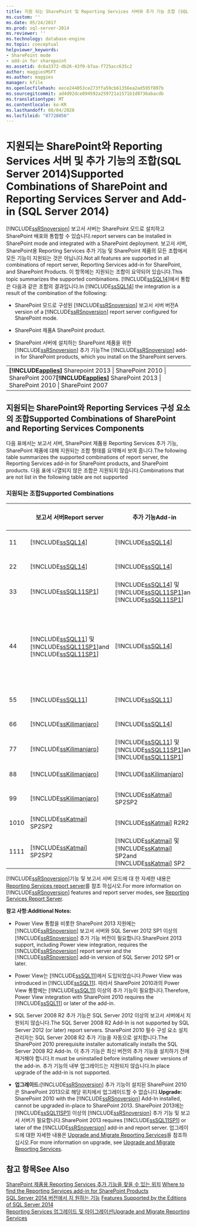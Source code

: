 ```yaml
---
title: 지원 되는 SharePoint 및 Reporting Services 서버와 추가 기능 조합 (SQL Server 2014) | Microsoft Docs
ms.custom: ''
ms.date: 05/24/2017
ms.prod: sql-server-2014
ms.reviewer: ''
ms.technology: database-engine
ms.topic: conceptual
helpviewer_keywords:
- SharePoint mode
- add-in for sharepoint
ms.assetid: dc6a3372-db26-43f0-b7aa-f725acc635c2
author: maggiesMSFT
ms.author: maggies
manager: kfile
ms.openlocfilehash: eece244053ce273ffa59cb61356ea2ad595f897b
ms.sourcegitcommit: ad4d92dce894592a259721a1571b1d8736abacdb
ms.translationtype: MT
ms.contentlocale: ko-KR
ms.lasthandoff: 08/04/2020
ms.locfileid: "87728056"
---
```

# <a name="supported-combinations-of-sharepoint-and-reporting-services-server-and-add-in-sql-server-2014"></a><span data-ttu-id="43193-102">지원되는 SharePoint와 Reporting Services 서버 및 추가 기능의 조합(SQL Server 2014)</span><span class="sxs-lookup"><span data-stu-id="43193-102">Supported Combinations of SharePoint and Reporting Services Server and Add-in (SQL Server 2014)</span></span>
  [!INCLUDE[ssRSnoversion](../../includes/ssrsnoversion-md.md)] <span data-ttu-id="43193-103">보고서 서버는 SharePoint 모드로 설치하고 SharePoint 배포와 통합할 수 있습니다.</span><span class="sxs-lookup"><span data-stu-id="43193-103">report servers can be installed in SharePoint mode and integrated with a SharePoint deployment.</span></span> <span data-ttu-id="43193-104">보고서 서버, SharePoint용 Reporting Services 추가 기능 및 SharePoint 제품의 모든 조합에서 모든 기능이 지원되는 것은 아닙니다.</span><span class="sxs-lookup"><span data-stu-id="43193-104">Not all features are supported in all combinations of report server, Reporting Services add-in for SharePoint, and SharePoint Products.</span></span> <span data-ttu-id="43193-105">이 항목에는 지원되는 조합이 요약되어 있습니다.</span><span class="sxs-lookup"><span data-stu-id="43193-105">This topic summarizes the supported combinations.</span></span> <span data-ttu-id="43193-106">[!INCLUDE[ssSQL14](../../includes/sssql14-md.md)]에서 통합은 다음과 같은 조합의 결과입니다.</span><span class="sxs-lookup"><span data-stu-id="43193-106">In [!INCLUDE[ssSQL14](../../includes/sssql14-md.md)] the integration is a result of the combination of the following:</span></span>  
  
-   <span data-ttu-id="43193-107">SharePoint 모드로 구성된 [!INCLUDE[ssRSnoversion](../../includes/ssrsnoversion-md.md)] 보고서 서버 버전</span><span class="sxs-lookup"><span data-stu-id="43193-107">A version of a [!INCLUDE[ssRSnoversion](../../includes/ssrsnoversion-md.md)] report server configured for SharePoint mode.</span></span>  
  
-   <span data-ttu-id="43193-108">SharePoint 제품</span><span class="sxs-lookup"><span data-stu-id="43193-108">A SharePoint product.</span></span>  
  
-   <span data-ttu-id="43193-109">SharePoint 서버에 설치하는 SharePoint 제품을 위한 [!INCLUDE[ssRSnoversion](../../includes/ssrsnoversion-md.md)] 추가 기능</span><span class="sxs-lookup"><span data-stu-id="43193-109">The [!INCLUDE[ssRSnoversion](../../includes/ssrsnoversion-md.md)] add-in for SharePoint products, which you install on the SharePoint servers.</span></span>  
  
||  
|-|  
|<span data-ttu-id="43193-110">**[!INCLUDE[applies](../../includes/applies-md.md)]** Sharepoint 2013 &#124; SharePoint 2010 &#124; SharePoint 2007</span><span class="sxs-lookup"><span data-stu-id="43193-110">**[!INCLUDE[applies](../../includes/applies-md.md)]**  SharePoint 2013 &#124; SharePoint 2010 &#124; SharePoint 2007</span></span>|  
  
## <a name="supported-combinations-of-sharepoint-and-reporting-services-components"></a><span data-ttu-id="43193-111">지원되는 SharePoint와 Reporting Services 구성 요소의 조합</span><span class="sxs-lookup"><span data-stu-id="43193-111">Supported Combinations of SharePoint and Reporting Services Components</span></span>  
 <span data-ttu-id="43193-112">다음 표에서는 보고서 서버, SharePoint 제품용 Reporting Services 추가 기능, SharePoint 제품에 대해 지원되는 조합 형태를 요약해서 보여 줍니다.</span><span class="sxs-lookup"><span data-stu-id="43193-112">The following table summarizes the supported combinations of report server, the Reporting Services add-in for SharePoint products, and SharePoint products.</span></span> <span data-ttu-id="43193-113">다음 표에 나열되지 않은 조합은 지원되지 않습니다.</span><span class="sxs-lookup"><span data-stu-id="43193-113">Combinations that are not list in the following table are not supported</span></span>  
  
### <a name="supported-combinations"></a><span data-ttu-id="43193-114">지원되는 조합</span><span class="sxs-lookup"><span data-stu-id="43193-114">Supported Combinations</span></span>  
  
||<span data-ttu-id="43193-115">보고서 서버</span><span class="sxs-lookup"><span data-stu-id="43193-115">Report server</span></span>|<span data-ttu-id="43193-116">추가 기능</span><span class="sxs-lookup"><span data-stu-id="43193-116">Add-in</span></span>|<span data-ttu-id="43193-117">SharePoint 버전</span><span class="sxs-lookup"><span data-stu-id="43193-117">SharePoint version</span></span>|<span data-ttu-id="43193-118">지원됨</span><span class="sxs-lookup"><span data-stu-id="43193-118">Supported</span></span>|  
|-|-------------------|-------------|------------------------|---------------|  
|<span data-ttu-id="43193-119">1</span><span class="sxs-lookup"><span data-stu-id="43193-119">1</span></span>|[!INCLUDE[ssSQL14](../../includes/sssql14-md.md)]|[!INCLUDE[ssSQL14](../../includes/sssql14-md.md)]|<span data-ttu-id="43193-120">SharePoint 2013</span><span class="sxs-lookup"><span data-stu-id="43193-120">SharePoint 2013</span></span>|<span data-ttu-id="43193-121">예</span><span class="sxs-lookup"><span data-stu-id="43193-121">Yes</span></span>|  
|<span data-ttu-id="43193-122">2</span><span class="sxs-lookup"><span data-stu-id="43193-122">2</span></span>|[!INCLUDE[ssSQL14](../../includes/sssql14-md.md)]|[!INCLUDE[ssSQL14](../../includes/sssql14-md.md)]|<span data-ttu-id="43193-123">SharePoint 2010</span><span class="sxs-lookup"><span data-stu-id="43193-123">SharePoint 2010</span></span>|<span data-ttu-id="43193-124">예</span><span class="sxs-lookup"><span data-stu-id="43193-124">Yes</span></span>|  
|<span data-ttu-id="43193-125">3</span><span class="sxs-lookup"><span data-stu-id="43193-125">3</span></span>|[!INCLUDE[ssSQL11SP1](../../includes/sssql11sp1-md.md)]|[!INCLUDE[ssSQL14](../../includes/sssql14-md.md)] <span data-ttu-id="43193-126">및 [!INCLUDE[ssSQL11SP1](../../includes/sssql11sp1-md.md)]</span><span class="sxs-lookup"><span data-stu-id="43193-126">and [!INCLUDE[ssSQL11SP1](../../includes/sssql11sp1-md.md)]</span></span>|<span data-ttu-id="43193-127">SharePoint 2013</span><span class="sxs-lookup"><span data-stu-id="43193-127">SharePoint 2013</span></span>|<span data-ttu-id="43193-128">예</span><span class="sxs-lookup"><span data-stu-id="43193-128">Yes</span></span>|  
|<span data-ttu-id="43193-129">4</span><span class="sxs-lookup"><span data-stu-id="43193-129">4</span></span>|[!INCLUDE[ssSQL11](../../includes/sssql11-md.md)] <span data-ttu-id="43193-130">및 [!INCLUDE[ssSQL11SP1](../../includes/sssql11sp1-md.md)]</span><span class="sxs-lookup"><span data-stu-id="43193-130">and [!INCLUDE[ssSQL11SP1](../../includes/sssql11sp1-md.md)]</span></span>|[!INCLUDE[ssSQL14](../../includes/sssql14-md.md)]|<span data-ttu-id="43193-131">SharePoint 2010</span><span class="sxs-lookup"><span data-stu-id="43193-131">SharePoint 2010</span></span>|<span data-ttu-id="43193-132">예</span><span class="sxs-lookup"><span data-stu-id="43193-132">Yes</span></span><br /><br /> <span data-ttu-id="43193-133">예외: 파워 뷰 통합은 지원 되지 않습니다.</span><span class="sxs-lookup"><span data-stu-id="43193-133">Exception: Power view integration is not supported.</span></span>|  
|<span data-ttu-id="43193-134">5</span><span class="sxs-lookup"><span data-stu-id="43193-134">5</span></span>|[!INCLUDE[ssSQL11](../../includes/sssql11-md.md)]|[!INCLUDE[ssSQL11](../../includes/sssql11-md.md)]|<span data-ttu-id="43193-135">SharePoint 2010</span><span class="sxs-lookup"><span data-stu-id="43193-135">SharePoint 2010</span></span>|<span data-ttu-id="43193-136">예</span><span class="sxs-lookup"><span data-stu-id="43193-136">Yes</span></span>|  
|<span data-ttu-id="43193-137">6</span><span class="sxs-lookup"><span data-stu-id="43193-137">6</span></span>|[!INCLUDE[ssKilimanjaro](../../includes/sskilimanjaro-md.md)]|[!INCLUDE[ssSQL14](../../includes/sssql14-md.md)]|<span data-ttu-id="43193-138">SharePoint 2010</span><span class="sxs-lookup"><span data-stu-id="43193-138">SharePoint 2010</span></span>|<span data-ttu-id="43193-139">예</span><span class="sxs-lookup"><span data-stu-id="43193-139">Yes</span></span>|  
|<span data-ttu-id="43193-140">7</span><span class="sxs-lookup"><span data-stu-id="43193-140">7</span></span>|[!INCLUDE[ssKilimanjaro](../../includes/sskilimanjaro-md.md)]|[!INCLUDE[ssSQL11](../../includes/sssql11-md.md)] <span data-ttu-id="43193-141">및 [!INCLUDE[ssSQL11SP1](../../includes/sssql11sp1-md.md)]</span><span class="sxs-lookup"><span data-stu-id="43193-141">and [!INCLUDE[ssSQL11SP1](../../includes/sssql11sp1-md.md)]</span></span>|<span data-ttu-id="43193-142">SharePoint 2010</span><span class="sxs-lookup"><span data-stu-id="43193-142">SharePoint 2010</span></span>|<span data-ttu-id="43193-143">예</span><span class="sxs-lookup"><span data-stu-id="43193-143">Yes</span></span>|  
|<span data-ttu-id="43193-144">8</span><span class="sxs-lookup"><span data-stu-id="43193-144">8</span></span>|[!INCLUDE[ssKilimanjaro](../../includes/sskilimanjaro-md.md)]|[!INCLUDE[ssKilimanjaro](../../includes/sskilimanjaro-md.md)]|<span data-ttu-id="43193-145">SharePoint 2010</span><span class="sxs-lookup"><span data-stu-id="43193-145">SharePoint 2010</span></span>|<span data-ttu-id="43193-146">예</span><span class="sxs-lookup"><span data-stu-id="43193-146">Yes</span></span>|  
|<span data-ttu-id="43193-147">9</span><span class="sxs-lookup"><span data-stu-id="43193-147">9</span></span>|[!INCLUDE[ssKilimanjaro](../../includes/sskilimanjaro-md.md)]|[!INCLUDE[ssKatmai](../../includes/sskatmai-md.md)] <span data-ttu-id="43193-148">SP2</span><span class="sxs-lookup"><span data-stu-id="43193-148">SP2</span></span>|<span data-ttu-id="43193-149">SharePoint 2007</span><span class="sxs-lookup"><span data-stu-id="43193-149">SharePoint 2007</span></span>|<span data-ttu-id="43193-150">예</span><span class="sxs-lookup"><span data-stu-id="43193-150">Yes</span></span>|  
|<span data-ttu-id="43193-151">10</span><span class="sxs-lookup"><span data-stu-id="43193-151">10</span></span>|[!INCLUDE[ssKatmai](../../includes/sskatmai-md.md)] <span data-ttu-id="43193-152">SP2</span><span class="sxs-lookup"><span data-stu-id="43193-152">SP2</span></span>|[!INCLUDE[ssKatmai](../../includes/sskatmai-md.md)] <span data-ttu-id="43193-153">R2</span><span class="sxs-lookup"><span data-stu-id="43193-153">R2</span></span>|<span data-ttu-id="43193-154">SharePoint 2010</span><span class="sxs-lookup"><span data-stu-id="43193-154">SharePoint 2010</span></span>|<span data-ttu-id="43193-155">예</span><span class="sxs-lookup"><span data-stu-id="43193-155">Yes</span></span>|  
|<span data-ttu-id="43193-156">11</span><span class="sxs-lookup"><span data-stu-id="43193-156">11</span></span>|[!INCLUDE[ssKatmai](../../includes/sskatmai-md.md)] <span data-ttu-id="43193-157">SP2</span><span class="sxs-lookup"><span data-stu-id="43193-157">SP2</span></span>|[!INCLUDE[ssKatmai](../../includes/sskatmai-md.md)] <span data-ttu-id="43193-158">및 [!INCLUDE[ssKatmai](../../includes/sskatmai-md.md)] SP2</span><span class="sxs-lookup"><span data-stu-id="43193-158">and [!INCLUDE[ssKatmai](../../includes/sskatmai-md.md)] SP2</span></span>|<span data-ttu-id="43193-159">SharePoint 2007</span><span class="sxs-lookup"><span data-stu-id="43193-159">SharePoint 2007</span></span>|<span data-ttu-id="43193-160">예</span><span class="sxs-lookup"><span data-stu-id="43193-160">Yes</span></span>|  
  
 <span data-ttu-id="43193-161">[!INCLUDE[ssRSnoversion](../../includes/ssrsnoversion-md.md)]기능 및 보고서 서버 모드에 대 한 자세한 내용은 [Reporting Services report server](../reporting-services-report-server.md)를 참조 하십시오.</span><span class="sxs-lookup"><span data-stu-id="43193-161">For more information on [!INCLUDE[ssRSnoversion](../../includes/ssrsnoversion-md.md)] features and report server modes, see [Reporting Services Report Server](../reporting-services-report-server.md).</span></span>  
  
 <span data-ttu-id="43193-162">**참고 사항:**</span><span class="sxs-lookup"><span data-stu-id="43193-162">**Additional Notes:**</span></span>  
  
-   <span data-ttu-id="43193-163">Power View 통합을 비롯한 SharePoint 2013 지원에는 [!INCLUDE[ssRSnoversion](../../includes/ssrsnoversion-md.md)] 보고서 서버와 SQL Server 2012 SP1 이상의 [!INCLUDE[ssRSnoversion](../../includes/ssrsnoversion-md.md)] 추가 기능 버전이 필요합니다.</span><span class="sxs-lookup"><span data-stu-id="43193-163">SharePoint 2013 support, including Power view integration, requires the [!INCLUDE[ssRSnoversion](../../includes/ssrsnoversion-md.md)] report server and the [!INCLUDE[ssRSnoversion](../../includes/ssrsnoversion-md.md)] add-in version of SQL Server 2012 SP1 or later.</span></span>  
  
-   <span data-ttu-id="43193-164">Power View는 [!INCLUDE[ssSQL11](../../includes/sssql11-md.md)]에서 도입되었습니다.</span><span class="sxs-lookup"><span data-stu-id="43193-164">Power View was introduced in [!INCLUDE[ssSQL11](../../includes/sssql11-md.md)].</span></span> <span data-ttu-id="43193-165">따라서 SharePoint 2010과의 Power View 통합에는 [!INCLUDE[ssSQL11](../../includes/sssql11-md.md)] 이상의 추가 기능이 필요합니다.</span><span class="sxs-lookup"><span data-stu-id="43193-165">Therefore, Power View integration with SharePoint 2010 requires the [!INCLUDE[ssSQL11](../../includes/sssql11-md.md)] or later of the add-in.</span></span>  
  
-   <span data-ttu-id="43193-166">SQL Server 2008 R2 추가 기능은 SQL Server 2012 이상의 보고서 서버에서 지원되지 않습니다.</span><span class="sxs-lookup"><span data-stu-id="43193-166">The SQL Server 2008 R2 Add-In is not supported by SQL Server 2012 (or later) report servers.</span></span> <span data-ttu-id="43193-167">SharePoint 2010 필수 구성 요소 설치 관리자는 SQL Server 2008 R2 추가 기능을 자동으로 설치합니다.</span><span class="sxs-lookup"><span data-stu-id="43193-167">The SharePoint 2010 prerequisite installer automatically installs the SQL Server 2008 R2 Add-In.</span></span> <span data-ttu-id="43193-168">이 추가 기능은 최신 버전의 추가 기능을 설치하기 전에 제거해야 합니다.</span><span class="sxs-lookup"><span data-stu-id="43193-168">It must be uninstalled before installing newer versions of the add-in.</span></span> <span data-ttu-id="43193-169">추가 기능의 내부 업그레이드는 지원되지 않습니다.</span><span class="sxs-lookup"><span data-stu-id="43193-169">In place upgrade of the add-in is not supported.</span></span>  
  
-   <span data-ttu-id="43193-170">**업그레이드:**[!INCLUDE[ssRSnoversion](../../includes/ssrsnoversion-md.md)] 추가 기능이 설치된 SharePoint 2010은 SharePoint 2013으로 해당 위치에서 업그레이드할 수 없습니다.</span><span class="sxs-lookup"><span data-stu-id="43193-170">**Upgrade:** SharePoint 2010 with the [!INCLUDE[ssRSnoversion](../../includes/ssrsnoversion-md.md)] Add-In installed, cannot be upgraded in-place to SharePoint 2013.</span></span> <span data-ttu-id="43193-171">SharePoint 2013에는 [!INCLUDE[ssSQL11SP1](../../includes/sssql11sp1-md.md)] 이상의 [!INCLUDE[ssRSnoversion](../../includes/ssrsnoversion-md.md)] 추가 기능 및 보고서 서버가 필요합니다.</span><span class="sxs-lookup"><span data-stu-id="43193-171">SharePoint 2013 requires [!INCLUDE[ssSQL11SP1](../../includes/sssql11sp1-md.md)] or later of the [!INCLUDE[ssRSnoversion](../../includes/ssrsnoversion-md.md)] add-in and report server.</span></span> <span data-ttu-id="43193-172">업그레이드에 대한 자세한 내용은 [Upgrade and Migrate Reporting Services](upgrade-and-migrate-reporting-services.md)을 참조하십시오.</span><span class="sxs-lookup"><span data-stu-id="43193-172">For more information on upgrade, see [Upgrade and Migrate Reporting Services](upgrade-and-migrate-reporting-services.md).</span></span>  
  
## <a name="see-also"></a><span data-ttu-id="43193-173">참고 항목</span><span class="sxs-lookup"><span data-stu-id="43193-173">See Also</span></span>  
 <span data-ttu-id="43193-174">[SharePoint 제품용 Reporting Services 추가 기능을 찾을 수 있는 위치](where-to-find-the-reporting-services-add-in-for-sharepoint-products.md) </span><span class="sxs-lookup"><span data-stu-id="43193-174">[Where to find the Reporting Services add-in for SharePoint Products](where-to-find-the-reporting-services-add-in-for-sharepoint-products.md) </span></span>  
 <span data-ttu-id="43193-175">[SQL Server 2014 버전에서 지 원하는 기능](../../getting-started/features-supported-by-the-editions-of-sql-server-2014.md) </span><span class="sxs-lookup"><span data-stu-id="43193-175">[Features Supported by the Editions of SQL Server 2014](../../getting-started/features-supported-by-the-editions-of-sql-server-2014.md) </span></span>  
 [<span data-ttu-id="43193-176">Reporting Services 업그레이드 및 마이그레이션</span><span class="sxs-lookup"><span data-stu-id="43193-176">Upgrade and Migrate Reporting Services</span></span>](upgrade-and-migrate-reporting-services.md)  
  
  
